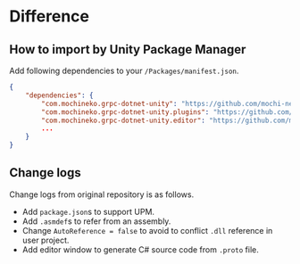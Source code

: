 # Difference

## How to import by Unity Package Manager

Add following dependencies to your `/Packages/manifest.json`.

```json
{
    "dependencies": {
        "com.mochineko.grpc-dotnet-unity": "https://github.com/mochi-neko/grpc-dotnet-unity.git?path=/Assets/GRPC.NET/Scripts#1.2.0",
        "com.mochineko.grpc-dotnet-unity.plugins": "https://github.com/mochi-neko/grpc-dotnet-unity.git?path=/Assets/GRPC.NET/Plugins/GRPC#1.2.0",
        "com.mochineko.grpc-dotnet-unity.editor": "https://github.com/mochi-neko/grpc-dotnet-unity.git?path=/Assets/Moshineko/gRPC.NET.Editor#1.2.0",
        ...
    }
}
```

## Change logs

Change logs from original repository is as follows.

- Add `package.json`s to support UPM.
- Add `.asmdef`s to refer from an assembly.
- Change `AutoReference = false` to avoid to conflict `.dll` reference in user project.
- Add editor window to generate C# source code from `.proto` file.
